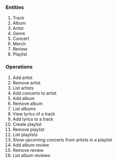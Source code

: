 ### Entities

1. Track
2. Album
3. Artist
4. Genre
5. Concert
6. Merch
7. Review
8. Playlist

### Operations

1. Add artist
2. Remove artist
3. List artists
4. Add concerts to artist
5. Add album
6. Remove album
7. List albums
8. View lyrics of a track
9. Add lyrics to a track
10. Create playlist
11. Remove playlist
12. List playlists
13. Show upcoming concerts from artists in a playlist
14. Add album review
15. Remove review
16. List album reviews